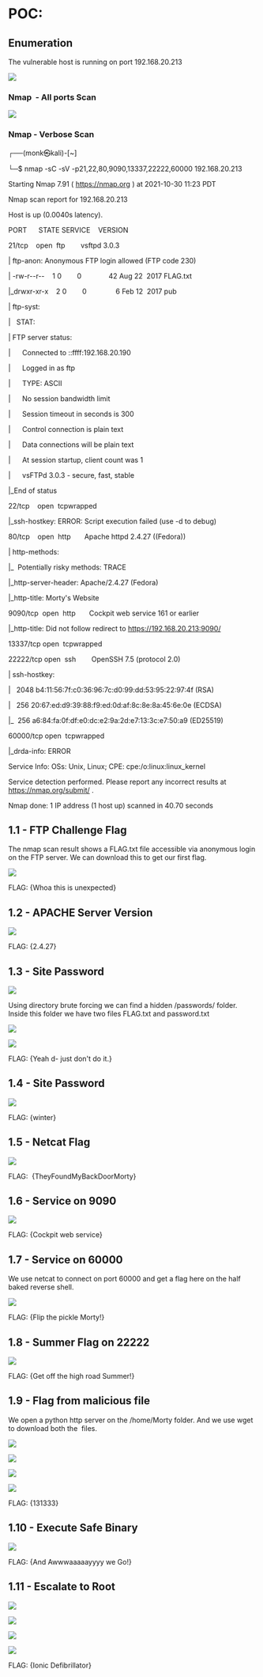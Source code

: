 # POC:

  

## Enumeration

  

The vulnerable host is running on port 192.168.20.213

![](https://lh3.googleusercontent.com/6A1yHQnQ8jwF3cNiGGs6IK_xoURTirYAFb5uWgO1GTW2L47u9GweYAdI9Mj-S7NX9lpGeLZRaENLKc0wGq101Q7bcEGkndICGSsf-cwZgWiePPl0ImWOPyD-ul43RjnSUymzMEw8yFCxJb0GBA)

  
  
  

### Nmap  - All ports Scan

![](https://lh5.googleusercontent.com/0kwRv-kBG7NHk-7F-nxUx52Xyx65omdnGj0Lj_KZ-EWcD8TFhkzE-0us1LItU2v7vQOY1yDFlqOY5ocTfDtILeWplGBVVek67FOCIe0tpD03osklpT1uE8-io6Wku2JbTmiaFYtzsN-MUpWoEA)

  
  
  
  
  

### Nmap - Verbose Scan

  

┌──(monk㉿kali)-[~]

└─$ nmap -sC -sV -p21,22,80,9090,13337,22222,60000 192.168.20.213

Starting Nmap 7.91 ( https://nmap.org ) at 2021-10-30 11:23 PDT

Nmap scan report for 192.168.20.213

Host is up (0.0040s latency).

  

PORT      STATE SERVICE    VERSION

21/tcp    open  ftp        vsftpd 3.0.3

| ftp-anon: Anonymous FTP login allowed (FTP code 230)

| -rw-r--r--    1 0        0              42 Aug 22  2017 FLAG.txt

|_drwxr-xr-x    2 0        0               6 Feb 12  2017 pub

| ftp-syst:

|   STAT:

| FTP server status:

|      Connected to ::ffff:192.168.20.190

|      Logged in as ftp

|      TYPE: ASCII

|      No session bandwidth limit

|      Session timeout in seconds is 300

|      Control connection is plain text

|      Data connections will be plain text

|      At session startup, client count was 1

|      vsFTPd 3.0.3 - secure, fast, stable

|_End of status

22/tcp    open  tcpwrapped

|_ssh-hostkey: ERROR: Script execution failed (use -d to debug)

80/tcp    open  http       Apache httpd 2.4.27 ((Fedora))

| http-methods:

|_  Potentially risky methods: TRACE

|_http-server-header: Apache/2.4.27 (Fedora)

|_http-title: Morty's Website

9090/tcp  open  http       Cockpit web service 161 or earlier

|_http-title: Did not follow redirect to https://192.168.20.213:9090/

13337/tcp open  tcpwrapped

22222/tcp open  ssh        OpenSSH 7.5 (protocol 2.0)

| ssh-hostkey:

|   2048 b4:11:56:7f:c0:36:96:7c:d0:99:dd:53:95:22:97:4f (RSA)

|   256 20:67:ed:d9:39:88:f9:ed:0d:af:8c:8e:8a:45:6e:0e (ECDSA)

|_  256 a6:84:fa:0f:df:e0:dc:e2:9a:2d:e7:13:3c:e7:50:a9 (ED25519)

60000/tcp open  tcpwrapped

|_drda-info: ERROR

Service Info: OSs: Unix, Linux; CPE: cpe:/o:linux:linux_kernel

  

Service detection performed. Please report any incorrect results at https://nmap.org/submit/ .

Nmap done: 1 IP address (1 host up) scanned in 40.70 seconds

  
  
  

## 1.1 - FTP Challenge Flag 

  

The nmap scan result shows a FLAG.txt file accessible via anonymous login on the FTP server. We can download this to get our first flag.

  

![](https://lh4.googleusercontent.com/zXgQPsGjZvqouyWNx3YiNQqHVQHVS4bjOXD_AfT0CvYujA0HwXxdQaa0REzJlG7leDh-uGvBBYCa8_o88jU_dCqcuoGSweQM1qbrF0qIYQX03mRuBFHjjfPg2sZ6ILpFBsuhefe0o_v3r7HZWA)

  

FLAG: {Whoa this is unexpected}

## 1.2 - APACHE Server Version

  

![](https://lh6.googleusercontent.com/B_7RsA_aHjS61PCJ3vUkp63FTZs9sc82k_xGMfB5jh0L9QS5QT0GkfLM9JOU_Gix-0etunhzctYllcNmvdhuoIZiK6fuVt9n_Pzqnu51_YtSBoNcVhZmOkCxIuBMxWjVpFF57qRtr5rA3M6d3Q)

  

FLAG: {2.4.27}

  

## 1.3 - Site Password

![](https://lh4.googleusercontent.com/J0QArO1pWproGoOY3DR8l0aeac_Je2qJavHxbK0Go-NW-IzK_R8bnDWKyx6RunyM6utd278ScqFCRey6KBgZH6nbNzQuF5CJZq550nGZB2MFgO1lrAkJSBKYroN6FIFIh1p0XxHEKTRaGoHLEg)

Using directory brute forcing we can find a hidden /passwords/ folder. Inside this folder we have two files FLAG.txt and password.txt

  

![](https://lh5.googleusercontent.com/Eg7FlJbnrio8htfTQtC2-3ywbles0xKjrn-mlID4tOK33socuoqVmJK3M8puk_Z4Kw9WmoRf20vu5fuUGlkVUs68zh5yuy0OdT56fG1tyNP8dFjB7UCnyPS8PVTLMv4fZWLoHWr3Gol_KSkk0A)

  

![](https://lh4.googleusercontent.com/A-vPSrYo1MgqeJZYOAZ-AvBU7lOjzHiPv9rd_whNTppfdC7ZRKL7wW1EO9vpp53EMAkHzBEHuW4rpNE7GqTFUTMzCrLfBCFrOWiLLkVtVnnY0EcMMOQCgecrQW3sbPNdqJfp_nQVPTNUrKr9nA)

  

FLAG: {Yeah d- just don't do it.}

  

## 1.4 - Site Password

![](https://lh6.googleusercontent.com/M57NiFPk5jfblRswXWXmG7pgD-FFEqHDvnFGqfK3FEcm5VT8GSQwXpc_4Ffjj4oEF10U1KeTzwXE7JlSaMpwPhXPY8GhF8IL0BY2-rCNPlhK3FfoUbVuXPDUg1UZhb0-ADg_H7LV8SytzArlgg)

FLAG: {winter}

  

## 1.5 - Netcat Flag

  

![](https://lh4.googleusercontent.com/L1cWDCUD9Idp1eajnUYSEaMq5UAMknSpuMCO7pgf86j0xeDjsU1T2T1qhX_dniWMcW54gXNKxWBE9ku0Nmum9lAZTnrFN59E_9KQnH_CB-jHeBYGQZIzbkjjBIa68PlwmAnwxt9TPPKnn1kFLQ)

FLAG:  {TheyFoundMyBackDoorMorty}

## 1.6 - Service on 9090

![](https://lh6.googleusercontent.com/4gouWMiMwhgZb6ACqs-m--vqyHq6BLb0urEx08VwMLtbRaYfe-5A5hrIRPTDgcUEIDS4QHmIzUSmk5qqIuvh_0J43uIoL9OAPshYRP7bsOtfBtQCTj4CCU8bL2IeWTl1vUf0B8qADT2ba-LQFA)

FLAG: {Cockpit web service}

## 1.7 - Service on 60000

We use netcat to connect on port 60000 and get a flag here on the half baked reverse shell.

![](https://lh4.googleusercontent.com/PIPBowZN0xEtOp532E-KOCed5-HDyA12NoqHkyHUR6LEg6HGX_anM2S8Zw08mNWCXYHQh0SdY6i_ikOLuP9QhqujYfcSEu8XP60vvqYBSh5buN0mEFnmds2Br55YFSj3LYsexX7TsB0Ae0w_RQ)

FLAG: {Flip the pickle Morty!}

  

## 1.8 - Summer Flag on 22222

![](https://lh6.googleusercontent.com/W7RNJXGsp8xkR44N3ibVh6tGvYwVLP5FEQWuWKN5T6hYf7RFoCKaxV-4HLgwil5HL6oLWNb7nkLDKTotSoMINmlpeb6sV21gcXj91TiTrYd1Zw6cn6mYi2rzvMyDbsKiuo8a6W-mzRmw0wnlRg)

FLAG: {Get off the high road Summer!}

  

## 1.9 - Flag from malicious file

We open a python http server on the /home/Morty folder. And we use wget to download both the  files.

  

![](https://lh6.googleusercontent.com/4bDrKCqRxsJgy9Tpx-Y3Z3MnpMmqBiWiQoWfhQS47TriY4GibMdN5nY1qtVaj5x7hA7x_awCnyxhyJ3CU0-YVarV6BrUQgK6bc9YozSfygUUJa5zkXNFIDOXve8QDRkPLPHvp8_u-9U6sKQHQw)

![](https://lh6.googleusercontent.com/0U6Px4AofZ5Q5FHRem6eRdP3TPDG2F7huag7uCNQq1i-xYF6awI_HjtZpy6Wudo5h2goJb92fGtUr7ni5wWzl5jgJleL3zdo-bu7oh_LCKKhgCpMl6l93TJXqp3H_9gDuOBr05V-1w4nFkk6QA)

![](https://lh4.googleusercontent.com/Gsr9U7Ov3fZkVNlnRrWGC8xfFCMqag_44pxWDv0IH7dvs0BWxkb10yQ72magVNV6RB9JBBOxD498dPrvP5QJyZGUqX6aCnIAZbUr9Kn8kN3WJ3V7VwjUOWcXNQifnhXqKLLd_KEJE-5mgcZziQ)

![](https://lh5.googleusercontent.com/Bx_G9l64KYSLly_Ejw9_UU9_dk_J_M6grK4yEv1NUYGwdtE_-V4ceQYpjXy57JbLkTr64drB2n2ltMhepO7Rp53NRV_qT5udRY1GJGoxmd43UpCQGr4vZ9PQ90u4mw5_O_72bWIdKTBdKSfj1g)

  

FLAG: {131333}

## 1.10 - Execute Safe Binary

![](https://lh5.googleusercontent.com/msUbT6BlUKMIMU8JumgFHEScBZCgucY9Ko0Hk6F3eev_fMc0thczaR_V08pXxM8neM1TMxXRDX3kuG4a8dG5jKKt5OcjUPnZ5qyCpO3pKXQEmgKLrXulQ0jHBxbg1plo3bka-wiZUKd64hHIpw)

  

FLAG: {And Awwwaaaaayyyy we Go!}

  

## 1.11 - Escalate to Root

![](https://lh6.googleusercontent.com/ylrQorUkzXW79AdGW-8sKPUA8cqDb6xNrAGh6c2QT7TeaNaShZKfRrMzbIcArxO5I4Dr32wZv8aNWCe_SNhQOK_BKFFsFoHQ7EUB4tt-_OriJRm6zkr0X73IN0L68_Lrt33STz-Holl1sFaqGA)

  

![](https://lh3.googleusercontent.com/hsbk3uVEofbgu_pEi_E1IYbPk_ZiSjwBzHqlphZQs8QoEXS3kgXU6jGPOlfX-FXnJ6Nz6ZBMf-5Z-UBt6ynyc6thxgVoe5SEkWxwvbx7KqPNvmLbV8yWu5u7Rl3qajVyDrgTpSFq7fNChseePw)

  

![](https://lh5.googleusercontent.com/9LvI_dSAwBM145Mz-j_VTaiIOal2TyKpJ9oalvIpQC9TBYo04kGsKB_YQ6m3Hiqp3-Awi5Vgp1K73Ec0VU0fy94Zb6VGzXuDQuG1l7UTbfz2KtEIW_6YeUGVqrQWKCWw1ePXbUle9HljlsdTVA)

  

![](https://lh4.googleusercontent.com/SZ0cXzUaIcdNED_oSHTvFQ6rZK1VfHp1hHAI0pV1vygVOMCkt1IuI5DFrlx11bAdJzXAZPh-Bu3jgK6eeCBuFAx5TESDy--IQ8RMC-ED2glrENFxgcjn-ekO4837NMUU9V8lto9Qsyh5YOFnpQ)

  

FLAG: {Ionic Defibrillator}

